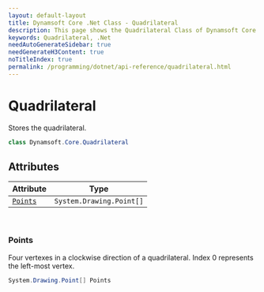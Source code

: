 ```yaml
---
layout: default-layout
title: Dynamsoft Core .Net Class - Quadrilateral
description: This page shows the Quadrilateral Class of Dynamsoft Core for .Net Language.
keywords: Quadrilateral, .Net
needAutoGenerateSidebar: true
needGenerateH3Content: true
noTitleIndex: true
permalink: /programming/dotnet/api-reference/quadrilateral.html
---
```



# Quadrilateral
Stores the quadrilateral.  

```csharp
class Dynamsoft.Core.Quadrilateral
``` 

## Attributes
  
| Attribute | Type |
|---------- | ---- |
| [`Points`](#points) | `System.Drawing.Point[]` |


&nbsp;

### Points
Four vertexes in a clockwise direction of a quadrilateral. Index 0 represents the left-most vertex. 
```csharp
System.Drawing.Point[] Points
```



